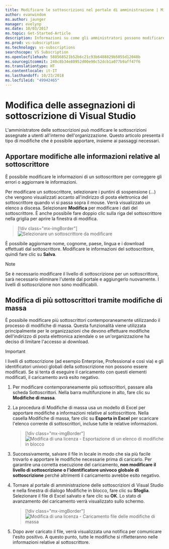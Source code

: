 ```yaml
---
title: Modificare le sottoscrizioni nel portale di amministrazione | Microsoft Docs
author: evanwindom
ms.author: jaunger
manager: evelynp
ms.date: 10/03/2017
ms.topic: Get-Started-Article
description: Informazioni su come gli amministratori possono modificare le assegnazioni di sottoscrizione.
ms.prod: vs-subscription
ms.technology: vs-subscriptions
searchscope: VS Subscription
ms.openlocfilehash: 588568521b52b6c21c93b6488829b5055d12048b
ms.sourcegitcommit: 240c8b34e80952d00e90c52dcb1a077b9aff47f6
ms.translationtype: HT
ms.contentlocale: it-IT
ms.lasthandoff: 10/23/2018
ms.locfileid: "49942465"
---
```

# <a name="editing-visual-studio-subscription-assignments"></a>Modifica delle assegnazioni di sottoscrizione di Visual Studio

L'amministratore delle sottoscrizioni può modificare le sottoscrizioni assegnate a utenti all'interno dell'organizzazione.  Questo articolo presenta il tipo di modifiche che è possibile apportare, insieme ai passaggi necessari. 

## <a name="making-changes-to-subscriber-information"></a>Apportare modifiche alle informazioni relative al sottoscrittore
È possibile modificare le informazioni di un sottoscrittore per correggere gli errori o aggiornare le informazioni. 

Per modificare un sottoscrittore, selezionare i puntini di sospensione (…) che vengono visualizzati accanto all'indirizzo di posta elettronica del sottoscrittore quando vi si passa sopra il mouse. Verrà visualizzato un elenco a discesa.  Selezionare **Modifica** per modificare i dati del sottoscrittore. È anche possibile fare doppio clic sulla riga del sottoscrittore nella griglia per aprire la finestra di modifica.
> [!div class="mx-imgBorder"]
> ![Selezionare un sottoscrittore da modificare](_img/edit-license/select-subscriber.png)

È possibile aggiornare nome, cognome, paese, lingua e i download effettuati dal sottoscrittore. Modificare le informazioni del sottoscrittore, quindi fare clic su **Salva**.

   > [!NOTE]
   > Se è necessario modificare il livello di sottoscrizione per un sottoscrittore, sarà necessario eliminare l'utente dal portale e aggiungerlo nuovamente. I livelli di sottoscrizione non sono modificabili.

## <a name="editing-multiple-subscribers-using-bulk-edit"></a>Modifica di più sottoscrittori tramite modifiche di massa

È possibile modificare più sottoscrittori contemporaneamente utilizzando il processo di modifiche di massa. Questa funzionalità viene utilizzata principalmente per le organizzazioni che devono effettuare modifiche dell'indirizzo di posta elettronica aziendale o se un'organizzazione ha deciso di limitare l'accesso ai download. 

   > [!IMPORTANT]
   > I livelli di sottoscrizione (ad esempio Enterprise, Professional e così via) e gli identificatori univoci globali della sottoscrizione non possono essere modificati.  Se si tenta di eseguire il caricamento con questi elementi modificati, il caricamento avrà esito negativo.  

1. Per modificare contemporaneamente più sottoscrittori, passare alla scheda Sottoscrittori. Nella barra multifunzione in alto, fare clic su **Modifiche di massa**. 

2. La procedura di Modifiche di massa usa un modello di Excel per apportare modifiche a informazioni relative al sottoscrittore. Nella casella Modifiche di massa, fare clic su **Esporta in Excel** per scaricare l'elenco corrente di sottoscrittori, incluse tutte le relative informazioni. 
   > [!div class="mx-imgBorder"]
   > ![Modifica di una licenza - Esportazione di un elenco di modifiche in blocco](_img/edit-license/edit-license-bulk-edit-export.png)

3. Successivamente, salvare il file in locale in modo che sia più facile trovarlo e apportare le modifiche necessarie prima di caricarlo. Per garantire una corretta esecuzione del caricamento, **non modificare il livello di sottoscrizione o l'identificatore univoco globale di sottoscrizione** perché altrimenti il caricamento avrebbe esito negativo. 

4. Tornare al portale di amministrazione delle sottoscrizioni di Visual Studio e nella finestra di dialogo Modifiche in blocco, fare clic su **Sfoglia**. Selezionare il file di Excel salvato e fare clic su **OK**. Lo stato di avanzamento del caricamento verrà visualizzato sullo schermo.
   > [!div class="mx-imgBorder"]    
   > ![Modifica di una licenza - Caricamento file delle modifiche di massa](_img/edit-license/edit-license-bulk-file-upload1.png)

5. Dopo aver caricato il file, verrà visualizzata una notifica per comunicare l'esito positivo. A questo punto, tutte le modifiche si rifletteranno nelle informazioni relative al sottoscrittore. 

